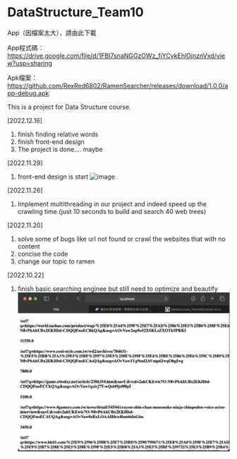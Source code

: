 # DataStructure_Team10

App（因檔案太大），請由此下載

App程式碼：https://drive.google.com/file/d/1FBI7snaNGGzOWz_fjYCykEhlOjnznVxd/view?usp=sharing

Apk檔案：https://github.com/RexRed6802/RamenSearcher/releases/download/1.0.0/app-debug.apk

This is a project for Data Structure course.

[2022.12.16]
1. finish finding relative words
2. finish front-end design
3. The project is done.... maybe

[2022.11.29]
1. front-end design is start
![image](https://github.com/RexRed6802/DataStructure_Team10/blob/master/img/截圖%202022-11-29%20下午12.24.55.png)

[2022.11.26]
1. Implement multithreading in our project and indeed speed up the crawling time.(just 10 seconds to build and search 40 web trees)

[2022.11.20]
1. solve some of bugs like url not found or crawl the websites that with no content
2. concise the code
3. change our topic to ramen

[2022.10.22]
1. finish basic searching enginee but still need to optimize and beautify
![image](https://github.com/RexRed6802/DataStructure_Team10/blob/master/img/截圖%202022-10-22%20下午9.06.51.png)
